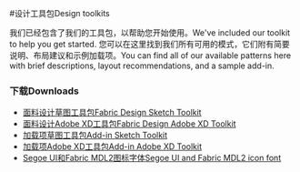 #<a name="design-toolkits"></a><span data-ttu-id="0d693-101">设计工具包</span><span class="sxs-lookup"><span data-stu-id="0d693-101">Design toolkits</span></span>

<span data-ttu-id="0d693-102">我们已经包含了我们的工具包，以帮助您开始使用。</span><span class="sxs-lookup"><span data-stu-id="0d693-102">We've included our toolkit to help you get started.</span></span> <span data-ttu-id="0d693-103">您可以在这里找到我们所有可用的模式，它们附有简要说明、布局建议和示例加载项。</span><span class="sxs-lookup"><span data-stu-id="0d693-103">You can find all of our available patterns here with brief descriptions, layout recommendations, and a sample add-in.</span></span>

### <a name="downloads"></a><span data-ttu-id="0d693-104">下载</span><span class="sxs-lookup"><span data-stu-id="0d693-104">Downloads</span></span>

* [<span data-ttu-id="0d693-105">面料设计草图工具包</span><span class="sxs-lookup"><span data-stu-id="0d693-105">Fabric Design Sketch Toolkit</span></span>](https://aka.ms/fabric-sketch-toolkit)
* [<span data-ttu-id="0d693-106">面料设计Adobe XD工具包</span><span class="sxs-lookup"><span data-stu-id="0d693-106">Fabric Design Adobe XD Toolkit</span></span>](https://aka.ms/fabric-toolkit)
* [<span data-ttu-id="0d693-107">加载项草图工具包</span><span class="sxs-lookup"><span data-stu-id="0d693-107">Add-in Sketch Toolkit</span></span>](https://aka.ms/addins_sketch_toolkit)
* [<span data-ttu-id="0d693-108">加载项Adobe XD工具包</span><span class="sxs-lookup"><span data-stu-id="0d693-108">Add-in Adobe XD Toolkit</span></span>](https://aka.ms/addins_toolkit)
* [<span data-ttu-id="0d693-109">Segoe UI和Fabric MDL2图标字体</span><span class="sxs-lookup"><span data-stu-id="0d693-109">Segoe UI and Fabric MDL2 icon font</span></span>](https://static2.sharepointonline.com/files/fabric/fabric-website/files/segoeui_fabricmdl2_icon_fonts.zip)